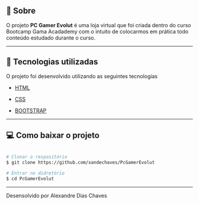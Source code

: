 ## 🎯 Sobre

O projeto **PC Gamer Evolut** é uma loja virtual que foi criada dentro do curso Bootcamp Gama Acadademy com o intuito de colocarmos em prática todo conteúdo estudado durante o curso.

---


## 🚀 Tecnologias utilizadas

O projeto foi desenvolvido utilizando as seguintes tecnologias

- [HTML](https://www.w3schools.com/html/)
- [CSS](https://www.w3schools.com/css/default.asp)

- [BOOTSTRAP](https://www.w3schools.com/bootstrap/bootstrap_ver.asp)

---

## 💻 Como baixar o projeto 

```bash

# Clonar o respositório
$ git clone https://github.com/xandechaves/PcGamerEvolut

# Entrar no didretório
$ cd PcGamerEvolut
```

---

Desensolvido por Alexandre Dias Chaves

